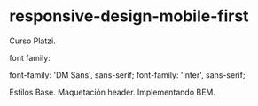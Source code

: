 # responsive-design-mobile-first

Curso Platzi.

font family:

font-family: 'DM Sans', sans-serif;
font-family: 'Inter', sans-serif;

Estilos Base.
Maquetación header.
Implementando BEM.
